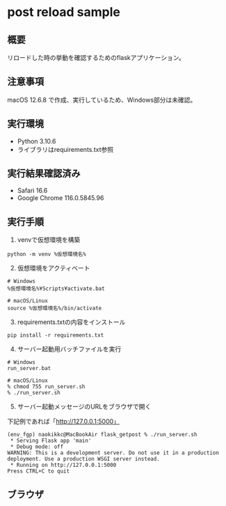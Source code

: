 # post reload sample

## 概要
リロードした時の挙動を確認するためのflaskアプリケーション。

## 注意事項
macOS 12.6.8 で作成、実行しているため、Windows部分は未確認。

## 実行環境
- Python 3.10.6
- ライブラリはrequirements.txt参照

## 実行結果確認済み
- Safari 16.6
- Google Chrome 116.0.5845.96

## 実行手順

1. venvで仮想環境を構築

```
python -m venv %仮想環境名%
```

2. 仮想環境をアクティベート

```
# Windows
%仮想環境名%¥Scripts¥activate.bat

# macOS/Linux
source %仮想環境名%/bin/activate
```

3. requirements.txtの内容をインストール

```
pip install -r requirements.txt
```

4. サーバー起動用バッチファイルを実行

```
# Windows
run_server.bat

# macOS/Linux
% chmod 755 run_server.sh
% ./run_server.sh
```

5. サーバー起動メッセージのURLをブラウザで開く

下記例であれば「http://127.0.0.1:5000」
```
(env_fgp) naokikkc@MacBookAir flask_getpost % ./run_server.sh 
 * Serving Flask app 'main'
 * Debug mode: off
WARNING: This is a development server. Do not use it in a production deployment. Use a production WSGI server instead.
 * Running on http://127.0.0.1:5000
Press CTRL+C to quit
```

## ブラウザ